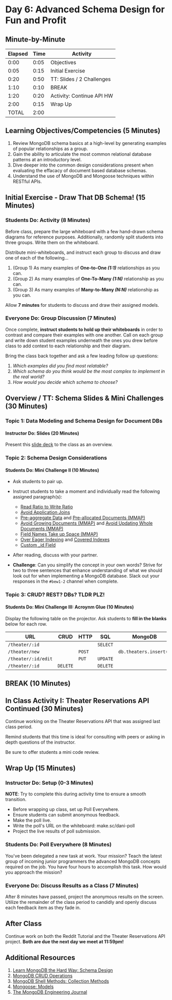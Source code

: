# Day 6: Advanced Schema Design for Fun and Profit

## Minute-by-Minute

| **Elapsed** | **Time** | **Activity**               |
| ----------- | -------- | ---------------------------|
| 0:00        | 0:05     | Objectives                 |
| 0:05        | 0:15     | Initial Exercise           |
| 0:20        | 0:50     | TT: Slides / 2 Challenges  |
| 1:10        | 0:10     | BREAK                      |
| 1:20        | 0:20     | Activity: Continue API HW  |
| 2:00        | 0:15     | Wrap Up                    |
| TOTAL       | 2:00     |                            |

## Learning Objectives/Competencies (5 Minutes)

1. Review MongoDB schema basics at a high-level by generating examples of popular relationships as a group.
1. Gain the ability to articulate the most common relational database patterns at an introductory level.
1. Dive deeper into the common design considerations present when evaluating the effacacy of document based database schemas.
1. Understand the use of MongoDB and Mongoose techniques within RESTful APIs.

## Initial Exercise - Draw That DB Schema! (15 Minutes)

### Students Do: Activity (8 Minutes)

Before class, prepare the large whiteboard with a few hand-drawn schema diagrams for reference purposes. Additionally, randomly split students into three groups. Write them on the whiteboard.

Distribute mini-whiteboards, and instruct each group to discuss and draw one of each of the following...

1. (Group 1) As many examples of **One-to-One _(1:1)_** relationships as you can.
1. (Group 2) As many examples of **One-To-Many _(1:N)_** relationship as you can.
1. (Group 3) As many examples of **Many-to-Many _(N:N)_** relationship as you can.

Allow **7 minutes** for students to discuss and draw their assigned models.

### Everyone Do: Group Discussion (7 Minutes)

Once complete, **instruct students to hold up their whiteboards** in order to contrast and compare their examples with one another. Call on each group and write down student examples underneath the ones you drew before class to add context to each relationship and their diagram.

Bring the class back together and ask a few leading follow up questions:

1. _Which examples did you find most relatable?_
1. _Which schema do you think would be the most complex to implement in the real world?_
1. _How would you decide which schema to choose?_

## Overview / TT: Schema Slides & Mini Challenges (30 Minutes)

### Topic 1: Data Modeling and Schema Design for Document DBs

#### Instructor Do: Slides (20 Minutes)

Present this [slide deck](https://www.slideshare.net/mongodb/database-trends-for-modern-applications-why-the-database-you-choose-matters) to the class as an overview.

### Topic 2: Schema Design Considerations

#### Students Do: Mini Challenge II (10 Minutes)

* Ask students to pair up.
* Instruct students to take a moment and individually read the following assigned paragraph(s):
    * [Read Ratio to Write Ratio](http://learnmongodbthehardway.com/schema/schemadesign/#read-ratio-to-write-ratio)
    * [Avoid Application Joins](http://learnmongodbthehardway.com/schema/schemadesign/#avoid-application-joins)
    * [Pre-aggregate Data](http://learnmongodbthehardway.com/schema/schemadesign/#preaggregate-data) and [Pre-allocated Documents (MMAP)](http://learnmongodbthehardway.com/schema/schemadesign/#preallocated-documents-mmap)
    * [Avoid Growing Documents (MMAP)](http://learnmongodbthehardway.com/schema/schemadesign/#avoid-growing-documents-mmap) and [Avoid Updating Whole Documents (MMAP)](http://learnmongodbthehardway.com/schema/schemadesign/#avoid-updating-whole-documents-mmap)
    * [Field Names Take up Space (MMAP)](http://learnmongodbthehardway.com/schema/schemadesign/#field-names-take-up-space-mmap)
    * [Over Eager Indexing](http://learnmongodbthehardway.com/schema/schemadesign/#over-eager-indexing) and [Covered Indexes](http://learnmongodbthehardway.com/schema/schemadesign/#covered-indexes)
    * [Custom _id Field](http://learnmongodbthehardway.com/schema/schemadesign/#custom-id-field)

* After reading, discuss with your partner.
* **Challenge**: Can you simplify the concept in your own words? Strive for two to three sentences that enhance understanding of what we should look out for when implementing a MongoDB database. Slack out your responses in the `#bew1-2` channel when complete.

### Topic 3: CRUD? REST? DBs? TLDR PLZ!

#### Students Do: Mini Challenge III: Acroynm Glue (10 Minutes)

Display the following table on the projector. Ask students to **fill in the blanks** below for each row.

| **URL**             | **CRUD** | **HTTP**    | **SQL**  | **MongoDB**                  | **Mongoose**                  |
| ------------------- | -------- | ----------- |--------- | ---------------------------- | ----------------------------- |
| `/theater/:id`      |          |             | `SELECT` |                              | `Theater.find({})`            |
| `/theater/new`      |          | `POST`      |          | `db.theaters.insert()`       |                               |
| `/theater/:id/edit` |          | `PUT`       | `UPDATE` |                              |                               |
| `/theater/:id`      | `DELETE` |             | `DELETE` |                              |                               |

## BREAK (10 Minutes)

## In Class Activity I: Theater Reservations API Continued (30 Minutes)

Continue working on the Theater Reservations API that was assigned last class period.

Remind students that this time is ideal for consulting with peers or asking in depth questions of the instructor.

Be sure to offer students a mini code review.

## Wrap Up (15 Minutes)

### Instructor Do: Setup (0-3 Minutes)

**NOTE**: Try to complete this during activity time to ensure a smooth transition.

* Before wrapping up class, set up Poll Everywhere.
* Ensure students can submit anonymous feedback.
* Make the poll live.
* Write the poll's URL on the whiteboard: make.sc/dani-poll
* Project the live results of poll submission.

### Students Do: Poll Everywhere (8 Minutes)

You've been delegated a new task at work. Your mission? Teach the latest group of incoming junior programmers the advanced MongoDB concepts required on the job. You have four hours to accomplish this task. How would you approach the mission?

### Everyone Do: Discuss Results as a Class (7 Minutes)

After 8 minutes have passed, project the anonymous results on the screen. Utilize the remainder of the class period to candidly and openly discuss each feedback item as they fade in.

## After Class

Continue work on both the Reddit Tutorial and the Theater Reservations API project. **Both are due the next day we meet at 11:59pm!**

## Additional Resources

1. [Learn MongoDB the Hard Way: Schema Design](http://learnmongodbthehardway.com/schema/schemadesign/)
1. [MongoDB CRUD Operations](https://docs.mongodb.com/manual/crud/)
1. [MongoDB Shell Methods: Collection Methods](https://docs.mongodb.com/manual/reference/method/js-collection/)
1. [Mongoose: Models](https://mongoosejs.com/docs/models.html)
1. [The MongoDB Engineering Journal](https://engineering.mongodb.com)
